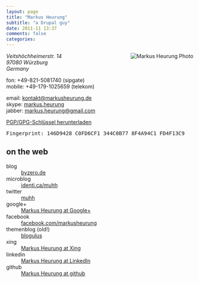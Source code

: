 ```yaml
---
layout: page
title: "Markus Heurung"
subtitle: "a Drupal guy"
date: 2011-11 13:37
comments: false
categories: 
---
```


<div class="vcard">
<img src="http://www.gravatar.com/avatar/f3a754cead3d10f1dba87e5fb3412e1d.png" alt="Markus Heurung Photo" class="photo" style="float: right;" />

<p><address class="adr">
  <span class="street-address">Veitshöchheimerstr. 14</span><br />
  <span class="postal-code">97080</span> <span class="locality">Würzburg</span><br />
  <span class="country-name">Germany</span>
</address>
</p>
<p>
  <span class="tel"><span class="type">fon</span>: <span class="value">+49-821-5081740</span> (sipgate)</span><br />
  <span class="tel"><span class="type">mobile</span>: <span class="value">+49-179-1025659</span> (telekom)</span>
</p>
<p>
email: <a href="mailto:kontakt@markusheurung.de" class="email">kontakt@markusheurung.de</a><br />
skype: <a href="skype:markus.heurung" class="url">markus.heurung</a><br />
jabber: <a href="xmpp:markus.heurung@gmail.com" class="url">markus.heurung@gmail.com</a>
</p>
<p>
<a href="/files/MarkusHeurung_0xFD4F13C9_pub.asc">PGP/GPG-Schlüssel herunterladen</a><br />
<pre class="fingerprint">Fingerprint: 146D9428 C0FD6CF1 344C0B77 8F4A94C1 FD4F13C9</pre>
</p>
</div>

<h2>on the web</h2>

<dl>
<dt>blog</dt><dd><a href="http://byzero.de" class="url" rel="me">byzero.de</a></dd>
<dt>microblog</dt><dd><a href="http://identi.ca/muhh" class="url" rel="me">identi.ca/muhh</a></dd>
<dt>twitter</dt><dd><a href="http://twitter.com/muhh" class="url" rel="me">muhh</a></dd>
<dt>google+</dt><dd><a href="https://plus.google.com/100432708315665332485" class="url" rel="me">Markus Heurung at Google+</a></dd>
<dt>facebook</dt><dd><a href="http://facebook.com/markusheurung" class="url" rel="me">facebook.com/markusheurung</a></dd>
<dt>themenblog (old!)</dt><dd><a href="http://blogulus.de" class="url" rel="me">blogulus</a></dd>
<dt>xing</dt><dd><a href="https://xing.com/profile/Markus_Heurung" class="url" rel="me">Markus Heurung at Xing</a></dd>
<dt>linkedin</dt><dd><a href="http://de.linkedin.com/in/markusheurung" class="url" rel="me">Markus Heurung at LinkedIn</a></dd>
<dt>github</dt><dd><a href="http://github.com/muhh" class="url" rel="me">Markus Heurung at github</a></dd>
</dl>
